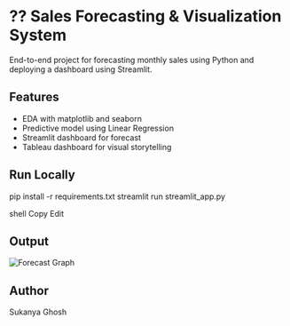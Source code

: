 # ?? Sales Forecasting & Visualization System

End-to-end project for forecasting monthly sales using Python and deploying a dashboard using Streamlit.

## Features

- EDA with matplotlib and seaborn
- Predictive model using Linear Regression
- Streamlit dashboard for forecast
- Tableau dashboard for visual storytelling

## Run Locally

pip install -r requirements.txt
streamlit run streamlit_app.py

shell
Copy
Edit

## Output

![Forecast Graph](outputs/forecast_graph.png)

## Author

Sukanya Ghosh
